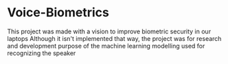 # Voice-Biometrics
This project was made with a vision to improve biometric security in our laptops
Although it isn't implemented that way, the project was for research and development purpose of the machine learning modelling used  for recognizing the speaker
